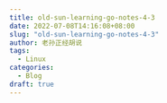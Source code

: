 ```yaml
---
title: old-sun-learning-go-notes-4-3
date: 2022-07-08T14:16:08+08:00
slug: "old-sun-learning-go-notes-4-3"
author: 老孙正经胡说
tags:
  - Linux
categories:
  - Blog
draft: true
---
```


